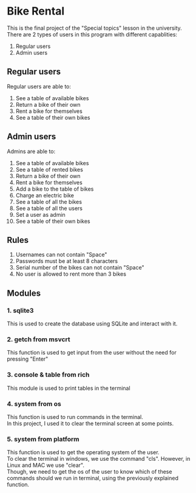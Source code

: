 # Bike Rental

This is the final project of the "Special topics" lesson in the university.\
There are 2 types of users in this program with different capablities:
1. Regular users
2. Admin users

## Regular users

Regular users are able to:
1. See a table of available bikes
2. Return a bike of their own
3. Rent a bike for themselves
4. See a table of their own bikes

## Admin users

Admins are able to:
1. See a table of available bikes
2. See a table of rented bikes
3. Return a bike of their own
4. Rent a bike for themselves
5. Add a bike to the table of bikes
6. Charge an electric bike
7. See a table of all the bikes
8. See a table of all the users
9. Set a user as admin
10. See a table of their own bikes

## Rules

1. Usernames can not contain "Space"
2. Passwords must be at least 8 characters
3. Serial number of the bikes can not contain "Space"
4. No user is allowed to rent more than 3 bikes

## Modules

### 1. sqlite3

This is used to create the database using SQLite and interact with it.

### 2. getch from msvcrt

This function is used to get input from the user without the need for pressing "Enter"

### 3. console & table from rich

This module is used to print tables in the terminal

### 4. system from os

This function is used to run commands in the terminal.\
In this project, I used it to clear the terminal screen at some points.

### 5. system from platform

This function is used to get the operating system of the user.\
To clear the terminal in windows, we use the command "cls". However, in Linux and MAC we use "clear".\
Though, we need to get the os of the user to know which of these commands should we run in terminal, using the previously explained function.
